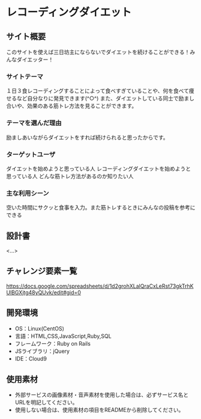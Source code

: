 # レコーディングダイエット

## サイト概要
 このサイトを使えば三日坊主にならないでダイエットを続けることができる！みんなダイエッター！



### サイトテーマ
１日３食レコーディングすることによって食べすぎていることや、何を食べて痩せるなど自分なりに発見できます(^○^)
また、ダイエットしている同士で励まし合いや、効果のある筋トレ方法を見ることができます。



### テーマを選んだ理由
励ましあいながらダイエットをすれば続けられると思ったからです。



### ターゲットユーザ
ダイエットを始めようと思っている人
レコーディングダイエットを始めようと思っている人
どんな筋トレ方法があるのか知りたい人



### 主な利用シーン
空いた時間にサクッと食事を入力。また筋トレするときにみんなの投稿を参考にできる



## 設計書
<...>

## チャレンジ要素一覧
<https://docs.google.com/spreadsheets/d/1d2grohXLalQraCxLeRst73gkTrhKUlBGXjtg48yQUvk/edit#gid=0>

## 開発環境
- OS：Linux(CentOS)
- 言語：HTML,CSS,JavaScript,Ruby,SQL
- フレームワーク：Ruby on Rails
- JSライブラリ：jQuery
- IDE：Cloud9

## 使用素材
- 外部サービスの画像素材・音声素材を使用した場合は、必ずサービス名とURLを明記してください。
- 使用しない場合は、使用素材の項目をREADMEから削除してください。
